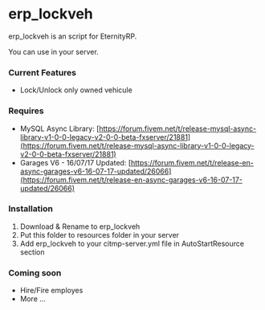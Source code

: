 # erp_lockveh

erp_lockveh is an script for EternityRP.

You can use in your server.

### Current Features

- Lock/Unlock only owned vehicule

### Requires

- MySQL Async Library: [https://forum.fivem.net/t/release-mysql-async-library-v1-0-0-legacy-v2-0-0-beta-fxserver/21881](https://forum.fivem.net/t/release-mysql-async-library-v1-0-0-legacy-v2-0-0-beta-fxserver/21881)
- Garages V6 - 16/07/17 Updated: [https://forum.fivem.net/t/release-en-async-garages-v6-16-07-17-updated/26066](https://forum.fivem.net/t/release-en-async-garages-v6-16-07-17-updated/26066)

### Installation

1. Download & Rename to erp_lockveh
2. Put this folder to resources folder in your server
3. Add erp_lockveh to your citmp-server.yml file in AutoStartResource section

### Coming soon

- Hire/Fire employes
- More ...